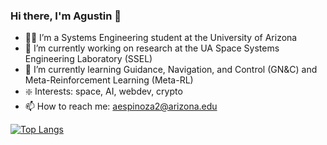 ### Hi there, I'm Agustin 👋
- 🧑‍🎓 I’m a Systems Engineering student at the University of Arizona
- 🚀 I’m currently working on research at the UA Space Systems Engineering Laboratory (SSEL)
- 🌱 I’m currently learning Guidance, Navigation, and Control (GN&C) and Meta-Reinforcement Learning (Meta-RL) 
- ❇️ Interests: space, AI, webdev, crypto
- 📫 How to reach me: aespinoza2@arizona.edu

[![Top Langs](https://github-readme-stats.vercel.app/api/top-langs/?username=aespinoza2&layout=compact&theme=transparent)](https://github.com/anuraghazra/github-readme-stats)

<!--
**aespinoza2/aespinoza2** is a ✨ _special_ ✨ repository because its `README.md` (this file) appears on your GitHub profile.

Here are some ideas to get you started:

- 🔭 I’m currently working on ...
- 🌱 I’m currently learning ...
- 👯 I’m looking to collaborate on ...
- 🤔 I’m looking for help with ...
- 💬 Ask me about ...
- 📫 How to reach me: ...
- 😄 Pronouns: ...
- ⚡ Fun fact: ...


-->
